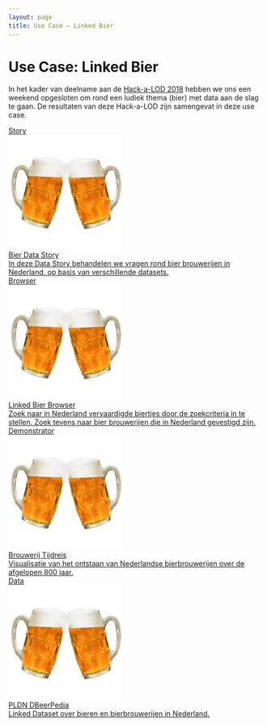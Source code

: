 ```yaml
---
layout: page
title: Use Case ― Linked Bier
---
```

# Use Case: Linked Bier

In het kader van deelname aan de [Hack-a-LOD 2018](http://hackalod.com/index.php/over-hack-a-lod/) hebben we ons een weekend opgesloten om rond een ludiek thema (bier) met data aan de slag te gaan.  De resultaten van deze Hack-a-LOD zijn samengevat in deze use case.

<div class="cards-wrapper">
  <a href="/stories/bier/">
    <div class="card">
      <div class="card-type">Story</div>
      <img class="card-image" src="/assets/images/bier.jpg">
      <div class="card-title">Bier Data Story</div>
      <div class="card-description">In deze Data Story behandelen we vragen rond bier brouwerijen in Nederland, op basis van verschillende datasets.</div>
    </div>
  </a>
  <a href="/browsers/dbeerpedia/">
    <div class="card">
      <div class="card-type">Browser</div>
      <img class="card-image" src="/assets/images/bier.jpg">
      <div class="card-title">Linked Bier Browser</div>
      <div class="card-description">Zoek naar in Nederland vervaardigde biertjes door de zoekcriteria in te stellen.  Zoek tevens naar bier brouwerijen die in Nederland gevestigd zijn.</div>
    </div>
  </a>
  <a href="/demonstrators/brouwerij-tijdreis/">
    <div class="card">
      <div class="card-type">Demonstrator</div>
      <img class="card-image" src="/assets/images/bier.jpg">
      <div class="card-title">Brouwerij Tijdreis</div>
      <div class="card-description">Visualisatie van het ontstaan van Nederlandse bierbrouwerijen over de afgelopen 800 jaar.</div>
    </div>
  </a>
  <a href="https://data.pldn.nl/pldn/bier">
    <div class="card">
      <div class="card-type">Data</div>
      <img class="card-image" src="/assets/images/bier.jpg">
      <div class="card-title">PLDN DBeerPedia</div>
      <div class="card-description">Linked Dataset over bieren en bierbrouwerijen in Nederland.</div>
    </div>
  </a>
</div>
